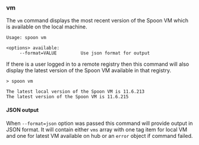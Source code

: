 ### vm

The `vm` command displays the most recent version of the Spoon VM which is available on the local machine. 

```
Usage: spoon vm

<options> available:
     --format=VALUE         Use json format for output
```

If there is a user logged in to a remote registry then this command will also display the latest version of the Spoon VM available in that registry. 

```
> spoon vm

The latest local version of the Spoon VM is 11.6.213
The latest version of the Spoon VM is 11.6.215
```

#### JSON output

When `--format=json` option was passed this command will provide output in JSON format. It will contain either `vms` array with one tag item for local VM and one for latest VM available on hub or an `error` object if command failed.
